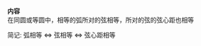 **内容**  
在同圆或等圆中，相等的弧所对的弦相等，所对的弦的弦心距也相等  
  
简记: 弧相等 $\Leftrightarrow$ 弦相等 $\Leftrightarrow$ 弦心距相等  
